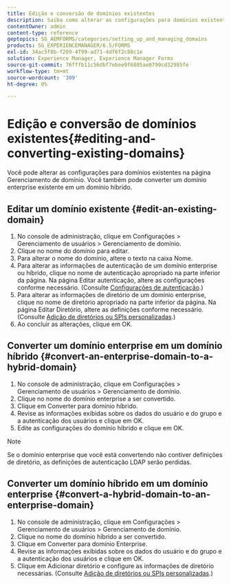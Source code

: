 ```yaml
---
title: Edição e conversão de domínios existentes
description: Saiba como alterar as configurações para domínios existentes na página Gerenciamento de domínio. Converta um domínio enterprise existente em um domínio híbrido ou vice-versa.
contentOwner: admin
content-type: reference
geptopics: SG_AEMFORMS/categories/setting_up_and_managing_domains
products: SG_EXPERIENCEMANAGER/6.5/FORMS
exl-id: 34ac5f8b-f209-4f99-ad71-4df6f2c88c1e
solution: Experience Manager, Experience Manager Forms
source-git-commit: 76fffb11c56dbf7ebee9f6805ae0799cd32985fe
workflow-type: tm+mt
source-wordcount: '309'
ht-degree: 0%

---
```


# Edição e conversão de domínios existentes{#editing-and-converting-existing-domains}

Você pode alterar as configurações para domínios existentes na página Gerenciamento de domínio. Você também pode converter um domínio enterprise existente em um domínio híbrido.

## Editar um domínio existente {#edit-an-existing-domain}

1. No console de administração, clique em Configurações > Gerenciamento de usuários > Gerenciamento de domínio.
1. Clique no nome do domínio para editar.
1. Para alterar o nome do domínio, altere o texto na caixa Nome.
1. Para alterar as informações de autenticação de um domínio enterprise ou híbrido, clique no nome de autenticação apropriado na parte inferior da página. Na página Editar autenticação, altere as configurações conforme necessário. (Consulte [Configurações de autenticação](/help/forms/using/admin-help/configuring-authentication-providers.md#authentication-settings).)
1. Para alterar as informações de diretório de um domínio enterprise, clique no nome de diretório apropriado na parte inferior da página. Na página Editar Diretório, altere as definições conforme necessário. (Consulte [Adição de diretórios ou SPIs personalizadas](/help/forms/using/admin-help/configuring-directories.md#adding-directories-or-custom-spis).)
1. Ao concluir as alterações, clique em OK.

## Converter um domínio enterprise em um domínio híbrido {#convert-an-enterprise-domain-to-a-hybrid-domain}

1. No console de administração, clique em Configurações > Gerenciamento de usuários > Gerenciamento de domínio.
1. Clique no nome do domínio enterprise a ser convertido.
1. Clique em Converter para domínio híbrido.
1. Revise as informações exibidas sobre os dados do usuário e do grupo e a autenticação dos usuários e clique em OK.
1. Edite as configurações do domínio híbrido e clique em OK.

>[!NOTE]
>
>Se o domínio enterprise que você está convertendo não contiver definições de diretório, as definições de autenticação LDAP serão perdidas.

## Converter um domínio híbrido em um domínio enterprise {#convert-a-hybrid-domain-to-an-enterprise-domain}

1. No console de administração, clique em Configurações > Gerenciamento de usuários > Gerenciamento de domínio.
1. Clique no nome do domínio híbrido a ser convertido.
1. Clique em Converter para domínio Enterprise.
1. Revise as informações exibidas sobre os dados do usuário e do grupo e a autenticação dos usuários e clique em OK.
1. Clique em Adicionar diretório e configure as informações de diretório necessárias. (Consulte [Adição de diretórios ou SPIs personalizadas](/help/forms/using/admin-help/configuring-directories.md#adding-directories-or-custom-spis).)
